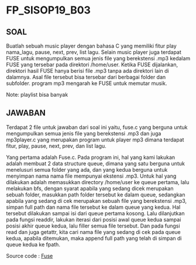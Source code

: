 # FP_SISOP19_B03

## SOAL

Buatlah sebuah music player dengan bahasa C yang memiliki fitur play nama_lagu, pause, next, prev, list lagu. Selain music player juga terdapat FUSE untuk mengumpulkan semua jenis file yang berekstensi .mp3 kedalam FUSE yang tersebar pada direktori /home/user. Ketika FUSE dijalankan, direktori hasil FUSE hanya berisi file .mp3 tanpa ada direktori lain di dalamnya. Asal file tersebut bisa tersebar dari berbagai folder dan subfolder. program mp3 mengarah ke FUSE untuk memutar musik.

Note: playlist bisa banyak

## JAWABAN

Terdapat 2 file untuk jawaban dari soal ini yaitu, fuse.c yang berguna untuk mengumpulkan semua jenis file yang berekstensi .mp3 dan juga mp3player.c yang merupakan program untuk player mp3 dimana terdapat fitur, play, pause, next, prev, dan list lagu.

Yang pertama adalah Fuse.c. Pada program ini, hal yang kami lakukan adalah membuat 2 data structure queue, dimana yang satu berguna untuk menelusuri semua folder yang ada, dan yang kedua berguna untuk menyimpan nama nama file mempunyai ekstensi .mp3. Untuk hal yang dilakukan adalah memasukkan directory /home/user ke queue pertama, lalu melakukan bfs, dengan syarat apabila yang sedang dicek merupakan sebuah folder, masukkan path folder tersebut ke dalam queue, sedangkan apabila yang sedang di cek merupakan sebuah file yang berekstensi .mp3, simpan full path dan nama file tersebut ke dalam queue yang kedua. Hal tersebut dilakukan sampai isi dari queue pertama kosong. Lalu dilanjutkan pada fungsi readdir, lakukan iterasi dari posisi awal queue kedua sampai posisi akhir queue kedua, lalu filler semua file tersebut. Dan pada fungsi read dan juga getattr, kita cari nama file yang sedang di cek pada queue kedua, apabila ditemukan, maka append full path yang telah di simpan di queue kedua ke fpath.

Source code : <a href="https://github.com/lutzid/FP_SISOP19_B03/blob/master/Fuse.c">Fuse</a>

